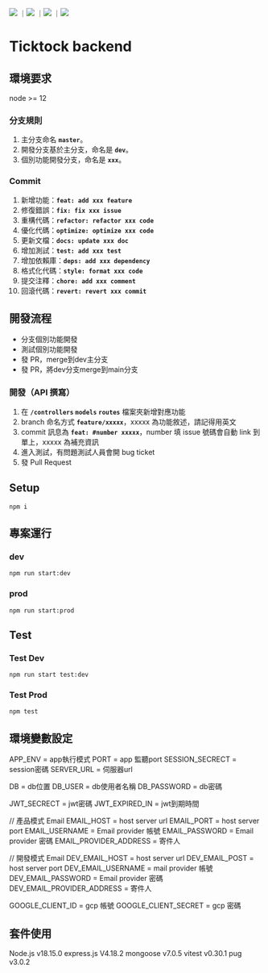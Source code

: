 ![](https://img.shields.io/github/stars/Taichyng-team-4/tickTock-backend.svg)
｜![](https://img.shields.io/github/forks/Taichyng-team-4/tickTock-backend.svg)
｜![](https://img.shields.io/github/issues-pr/Taichyng-team-4/tickTock-backend.svg)
｜![](https://img.shields.io/github/issues/Taichyng-team-4/tickTock-backend.svg)


# Ticktock backend

## 環境要求

node >= 12

### 分支規則

1. 主分支命名 **`master`**。
2. 開發分支基於主分支，命名是 **`dev`**。
3. 個別功能開發分支，命名是 **`xxx`**。

### Commit

1. 新增功能：**`feat: add xxx feature`**
2. 修復錯誤：**`fix: fix xxx issue`**
3. 重構代碼：**`refactor: refactor xxx code`**
4. 優化代碼：**`optimize: optimize xxx code`**
5. 更新文檔：**`docs: update xxx doc`**
6. 增加測試：**`test: add xxx test`**
7. 增加依賴庫：**`deps: add xxx dependency`**
8. 格式化代碼：**`style: format xxx code`**
9. 提交注釋：**`chore: add xxx comment`**
10. 回滾代碼：**`revert: revert xxx commit`**

## 開發流程

- 分支個別功能開發
- 測試個別功能開發
- 發 PR，merge到dev主分支
- 發 PR，將dev分支merge到main分支

### 開發（API 撰寫）

1. 在 **`/controllers` `models` `routes`** 檔案夾新增對應功能
2. branch 命名方式 **`feature/xxxxx`**，xxxxx 為功能敘述，請記得用英文
3. commit 訊息為 **`feat: #number xxxxx`**，number 填 issue 號碼會自動 link 到單上，xxxxx 為補充資訊
4. 進入測試，有問題測試人員會開 bug ticket
5. 發 Pull Request


## Setup

```
npm i
```

## 專案運行

### dev
```
npm run start:dev
```

### prod
```
npm run start:prod
```

## Test

### Test Dev

```
npm run start test:dev
```

### Test Prod
```
npm test
```

## 環境變數設定

APP_ENV = app執行模式
PORT = app 監聽port
SESSION_SECRECT = session密碼
SERVER_URL = 伺服器url

DB = db位置
DB_USER = db使用者名稱
DB_PASSWORD = db密碼

JWT_SECRECT = jwt密碼
JWT_EXPIRED_IN = jwt到期時間

// 產品模式 Email
EMAIL_HOST = host server url
EMAIL_PORT = host server port
EMAIL_USERNAME = Email provider 帳號
EMAIL_PASSWORD = Email provider 密碼
EMAIL_PROVIDER_ADDRESS = 寄件人

// 開發模式 Email
DEV_EMAIL_HOST = host server url
DEV_EMAIL_POST = host server port
DEV_EMAIL_USERNAME = mail provider 帳號
DEV_EMAIL_PASSWORD = Email provider 密碼
DEV_EMAIL_PROVIDER_ADDRESS = 寄件人

GOOGLE_CLIENT_ID = gcp 帳號
GOOGLE_CLIENT_SECRET = gcp 密碼

## 套件使用

Node.js v18.15.0
express.js V4.18.2
mongoose v7.0.5
vitest v0.30.1
pug v3.0.2
